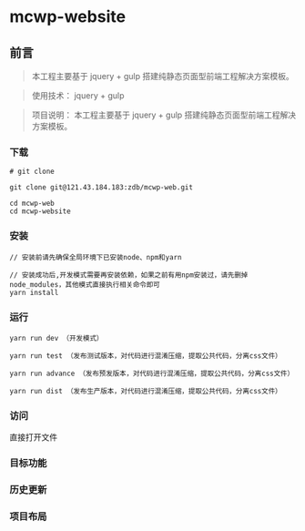 # mcwp-website

## 前言
>  本工程主要基于 jquery + gulp 搭建纯静态页面型前端工程解决方案模板。

>  使用技术： jquery + gulp

>  项目说明： 本工程主要基于 jquery + gulp 搭建纯静态页面型前端工程解决方案模板。

### 下载

```
# git clone

git clone git@121.43.184.183:zdb/mcwp-web.git

cd mcwp-web
cd mcwp-website
```

### 安装
```bush
// 安装前请先确保全局环境下已安装node、npm和yarn

// 安装成功后,开发模式需要再安装依赖，如果之前有用npm安装过，请先删掉node_modules，其他模式直接执行相关命令即可
yarn install
```

### 运行
```bush
yarn run dev （开发模式）

yarn run test （发布测试版本，对代码进行混淆压缩，提取公共代码，分离css文件）

yarn run advance （发布预发版本，对代码进行混淆压缩，提取公共代码，分离css文件）
  
yarn run dist （发布生产版本，对代码进行混淆压缩，提取公共代码，分离css文件）
```

### 访问
直接打开文件

### 目标功能

### 历史更新

### 项目布局


